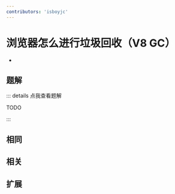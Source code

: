 ```yaml
---
contributors: 'isboyjc'
---
```


# 浏览器怎么进行垃圾回收（V8 GC）

- 



## 题解

::: details 点我查看题解

  TODO

:::



## 相同


## 相关


## 扩展

